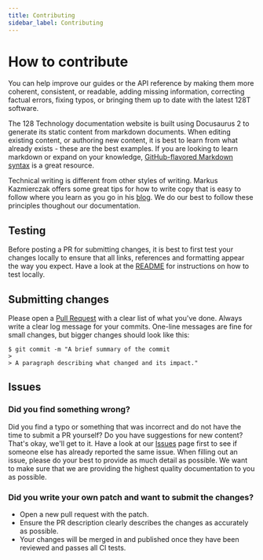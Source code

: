 ```yaml
---
title: Contributing
sidebar_label: Contributing
---
```


# How to contribute
You can help improve our guides or the API reference by making them more coherent, consistent, or readable, adding missing information, correcting factual errors, fixing typos, or bringing them up to date with the latest 128T software.

The 128 Technology documentation website is built using Docusaurus 2 to generate its static content from markdown documents. When editing existing content, or authoring new content, it is best to learn from what already exists - these are the best examples. If you are looking to learn markdown or expand on your knowledge, [GitHub-flavored Markdown syntax](https://docusaurus.io/docs/en/doc-markdown) is a great resource.

Technical writing is different from other styles of writing.  Markus Kazmierczak offers some great tips for how to write copy that is easy to follow where you learn as you go in his [blog](https://mkaz.blog/misc/notes-on-technical-writing/). We do our best to follow these principles thoughout our documentation.

## Testing
Before posting a PR for submitting changes, it is best to first test your changes locally to ensure that all links, references and formatting appear the way you expect.  Have a look at the [README](https://github.com/128technology/docs) for instructions on how to test locally.

## Submitting changes
Please open a [Pull Request](https://github.com/128technology/docs/pulls) with a clear list of what you've done. Always write a clear log message for your commits. One-line messages are fine for small changes, but bigger changes should look like this:

    $ git commit -m "A brief summary of the commit
    > 
    > A paragraph describing what changed and its impact."
## Issues
### Did you find something wrong?
Did you find a typo or something that was incorrect and do not have the time to submit a PR yourself?  Do you have suggestions for new content? That's okay, we'll get to it.  Have a look at our [Issues](https://github.com/128technology/docs/issues) page first to see if someone else has already reported the same issue. When filling out an issue, please do your best to provide as much detail as possible.  We want to make sure that we are providing the highest quality documentation to you as possible.

### Did you write your own patch and want to submit the changes?
* Open a new pull request with the patch.
* Ensure the PR description clearly describes the changes as accurately as possible.
* Your changes will be merged in and published once they have been reviewed and passes all CI tests.
